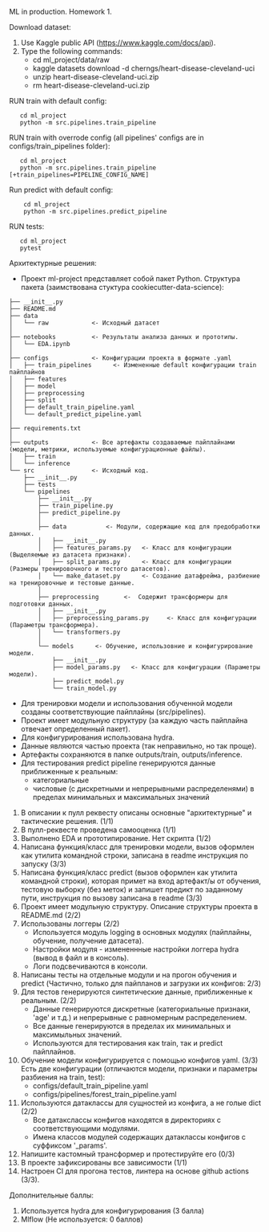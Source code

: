 ML in production. Homework 1.

Download dataset:
   1. Use Kaggle public API (https://www.kaggle.com/docs/api). 
   2. Type the following commands:
      - cd ml_project/data/raw
      - kaggle datasets download -d cherngs/heart-disease-cleveland-uci
      - unzip heart-disease-cleveland-uci.zip 
      - rm heart-disease-cleveland-uci.zip


RUN train with default config:
```
   cd ml_project
   python -m src.pipelines.train_pipeline
```

RUN train with overrode config (all pipelines' configs are in configs/train_pipelines folder):
```
   cd ml_project
   python -m src.pipelines.train_pipeline [+train_pipelines=PIPELINE_CONFIG_NAME]
```

Run predict with default config:
```
    cd ml_project
    python -m src.pipelines.predict_pipeline
```
RUN tests:
```
   cd ml_project
   pytest
```

Архитектурные решения:
- Проект ml-project представляет собой пакет Python. Структура пакета (заимствована стуктура cookiecutter-data-science):
```
├── __init__.py
├── README.md         
├── data
│   └── raw            <- Исходный датасет
│
├── notebooks          <- Результаты анализа данных и прототипы.
│   └── EDA.ipynb
│
├── configs            <- Конфигурации проекта в формате .yaml
│   ├── train_pipelines      <- Измененные default конфигурации train пайплайнов
│   ├── features
│   ├── model
│   ├── preprocessing
│   ├── split
│   ├── default_train_pipeline.yaml
│   └── default_predict_pipeline.yaml
│   
├── requirements.txt  
│
├── outputs            <- Все артефакты создаваемые пайплайнами (модели, метрики, используемые конфигурационные файлы).  
│   ├── train
│   └── inference
└── src                <- Исходный код.
    ├── __init__.py    
    ├── tests
    └── pipelines
        ├── __init__.py
        ├── train_pipeline.py   
        ├── predict_pipeline.py 
        │
        ├── data           <- Модули, содержащие код для предобработки данных.
        │   ├── __init__.py
        │   ├── features_params.py   <- Класс для конфигурации (Выделяемые из датасета признаки).
        │   ├── split_params.py      <- Класс для конфигурации (Размеры тренировочного и тестого датасетов).
        │   └── make_dataset.py      <- Создание датафрейма, разбиение на тренировочные и тестовые данные.
        │
        ├── preprocessing       <-  Содержит трансформеры для подготовки данных.
        │   ├── __init__.py
        │   ├── preprocessing_params.py     <- Класс для конфигурации (Параметры трансформера).
        │   └── transformers.py
        │
        └── models      <- Обучение, использовние и конфигурирование модели.
            ├── __init__.py
            ├── model_params.py   <- Класс для конфигурации (Параметры модели).
            ├── predict_model.py  
            └── train_model.py    
```
- Для тренировки модели и использования обученной модели созданы соответствующие пайплайны (src/pipelines).
- Проект имеет модульную структуру (за каждую часть пайплайна отвечает определенный пакет).
- Для конфигурирования использована hydra.
- Данные являются частью проекта (так неправильно, но так проще).
- Артефакты сохраняются в папке outputs/train, outputs/inference.
- Для тестирования predict pipeline генерируются данные приближенные к реальным: 
  - категориальные
  - числовые (с дискретными и непрерывными распределенями) в пределах минимальных и максимальных значений

1. В описании к пулл реквесту описаны основные "архитектурные" и тактические решения. (1/1)
2. В пулл-реквесте проведена самооценка (1/1)
3. Выполнено EDA и прототипирование. Нет скрипта (1/2)
4. Написана функция/класс для тренировки модели, вызов оформлен как утилита командной строки, записана в readme инструкция по запуску (3/3)
5. Написана функция/класс predict (вызов оформлен как утилита командной строки), которая примет на вход артефакт/ы от обучения, 
   тестовую выборку (без меток) и запишет предикт по заданному пути, инструкция по вызову записана в readme (3/3)
6. Проект имеет модульную структуру. Описание структуры проекта в README.md (2/2)
7. Использованы логгеры (2/2)
   - Используется модуль logging в основных модулях (пайплайны, обучение, получение датасета).
   - Настройки модуля - измененнные настройки логгера hydra (вывод в файл и в консоль).
   - Логи подсвечиваются в консоли.
8. Написаны тесты на отдельные модули и на прогон обучения и predict (Частично, только для пайпланов и загрузки их конфигов: 2/3)
9. Для тестов генерируются синтетические данные, приближенные к реальным. (2/2)
   - Данные генерируются дискретные (категориальные признаки, 'age' и т.д.) и непрерывные с равномерным распределением.
   - Все данные генерируются в пределах их минимальных и максимыльных значений.
   - Используются для тестирования как train, так и predict пайплайнов.
10. Обучение модели конфигурируется с помощью конфигов yaml. (3/3) 
    Есть две конфигурации (отличаются модели, признаки и параметры разбиения на train, test):
    - configs/default_train_pipeline.yaml
    - configs/pipelines/forest_train_pipeline.yaml
11. Используются датаклассы для сущностей из конфига, а не голые dict (2/2)
    - Все датакслассы конфигов находятся в директориях с соответствующими модулями.
    - Имена классов модулей содержащих датаклассы конфигов с суффиксом '_params'.
12. Напишите кастомный трансформер и протестируйте его (0/3)
13. В проекте зафиксированы все зависимости (1/1)
14. Настроен CI для прогона тестов, линтера на основе github actions (3/3).

Дополнительные баллы:
1. Используется hydra для конфигурирования (3 балла)
2. Mlflow (Не используется: 0 баллов)
